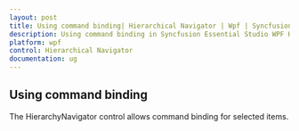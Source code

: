 ```yaml
---
layout: post
title: Using command binding| Hierarchical Navigator | Wpf | Syncfusion
description: Using command binding in Syncfusion Essential Studio WPF Hierarchy Navigator control, its elements and more.
platform: wpf
control: Hierarchical Navigator
documentation: ug
---
```


## Using command binding

The HierarchyNavigator control allows command binding for selected items.



